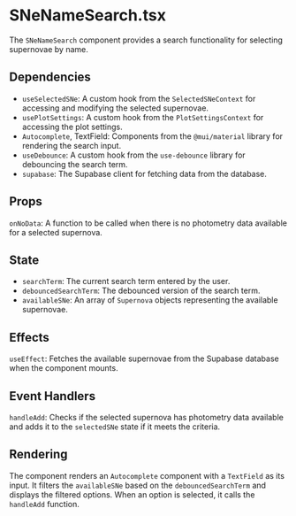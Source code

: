 # SNeNameSearch.tsx
The `SNeNameSearch` component provides a search functionality for selecting supernovae by name.
## Dependencies
- `useSelectedSNe`: A custom hook from the `SelectedSNeContext` for accessing and modifying the selected supernovae.
- `usePlotSettings`: A custom hook from the `PlotSettingsContext` for accessing the plot settings.
- `Autocomplete`, TextField: Components from the `@mui/material` library for rendering the search input.
- `useDebounce`: A custom hook from the `use-debounce` library for debouncing the search term.
- `supabase`: The Supabase client for fetching data from the database.
## Props
`onNoData`: A function to be called when there is no photometry data available for a selected supernova.
## State
- `searchTerm`: The current search term entered by the user.
- `debouncedSearchTerm`: The debounced version of the search term.
- `availableSNe`: An array of `Supernova` objects representing the available supernovae.
## Effects
`useEffect`: Fetches the available supernovae from the Supabase database when the component mounts.
## Event Handlers
`handleAdd`: Checks if the selected supernova has photometry data available and adds it to the `selectedSNe` state if it meets the criteria.
## Rendering
The component renders an `Autocomplete` component with a `TextField` as its input. It filters the `availableSNe` based on the `debouncedSearchTerm` and displays the filtered options. When an option is selected, it calls the `handleAdd` function.